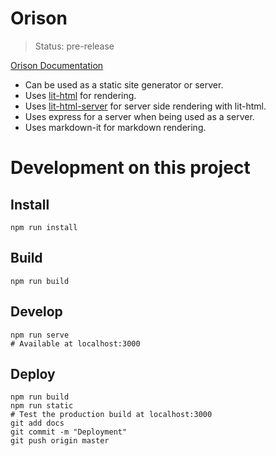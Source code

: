 # Orison

> Status: pre-release

[Orison Documentation](https://orison.alexlockhart.me)

* Can be used as a static site generator or server.
* Uses [lit-html](https://github.com/Polymer/lit-html) for rendering.
* Uses [lit-html-server](https://github.com/popeindustries/lit-html-server) for server side rendering with lit-html.
* Uses express for a server when being used as a server.
* Uses markdown-it for markdown rendering.

# Development on this project

## Install

```
npm run install
```

## Build

```
npm run build
```

## Develop

```
npm run serve
# Available at localhost:3000
```

## Deploy

```
npm run build
npm run static
# Test the production build at localhost:3000
git add docs
git commit -m "Deployment"
git push origin master
```
